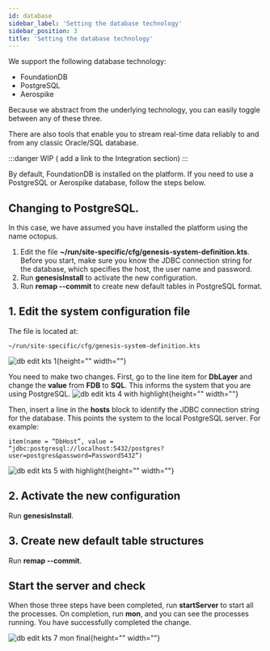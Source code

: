 ```yaml
---
id: database
sidebar_label: 'Setting the database technology'
sidebar_position: 3
title: 'Setting the database technology'
---
```



We support the following database technology:

* FoundationDB
* PostgreSQL
* Aerospike

Because we abstract from the underlying technology, you can easily toggle between any of these three.

There are also tools that enable you to stream real-time data reliably to and from any classic Oracle/SQL database.

:::danger WIP
( add a link to the Integration section)
:::

By default, FoundationDB is installed on the platform. If you need to use a PostgreSQL or Aerospike database, follow the steps below. 

## Changing to PostgreSQL.
In this case, we have assumed you have installed the platform using the name octopus.

1.	Edit the file **~/run/site-specific/cfg/genesis-system-definition.kts**. Before you start, make sure you know the JDBC connection string for the database, which specifies the host, the user name and password.
2.	Run **genesisInstall** to activate the new configuration.
3.	Run **remap --commit** to create new default tables in PostgreSQL format.

## 1. Edit the system configuration file
The file is located at: 
```
~/run/site-specific/cfg/genesis-system-definition.kts
```
![db edit kts 1](https://files.document360.io/82b38d6b-46dd-48c3-a583-c5981a5c6537/Images/Documentation/db%20edit%20kts%201.png){height="" width=""}


You need to make two changes.
First, go to the line item for **DbLayer** and change the **value** from **FDB** to **SQL**. This informs the system that you are using PostgreSQL.
![db edit kts 4 with highlight](https://files.document360.io/82b38d6b-46dd-48c3-a583-c5981a5c6537/Images/Documentation/db%20edit%20kts%204%20with%20highlight.png){height="" width=""}


Then, insert a line in the **hosts** block to identify the JDBC connection string for the database. This points the system to the local PostgreSQL server. For example:
```
item(name = “DbHost”, value = “jdbc:postgresql://localhost:5432/postgres?user=postgres&password=Password5432”)
```
 

![db edit kts 5 with highlight](https://files.document360.io/82b38d6b-46dd-48c3-a583-c5981a5c6537/Images/Documentation/db%20edit%20kts%205%20with%20highlight.png){height="" width=""}


## 2. Activate the new configuration
Run **genesisInstall**. 

## 3. Create new default table structures
Run **remap --commit**.

## Start the server and check 
When those three steps have been completed, run **startServer** to start all the processes.
On completion, run **mon**, and you can see the processes running. You have successfully completed the change.
 

![db edit kts 7 mon final](https://files.document360.io/82b38d6b-46dd-48c3-a583-c5981a5c6537/Images/Documentation/db%20edit%20kts%207%20mon%20final.png){height="" width=""}
